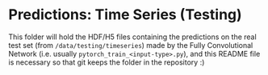# Predictions: Time Series (Testing)

This folder will hold the HDF/H5 files containing the predictions on the real test set (from `/data/testing/timeseries`) made by the Fully Convolutional Network (i.e. usually `pytorch_train_<input-type>.py`), and this README file is necessary so that git keeps the folder in the repository :)